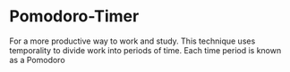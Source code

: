 # Pomodoro-Timer
 For a more productive way to work and study. This technique uses temporality to divide work into periods of time. Each time period is known as a Pomodoro
